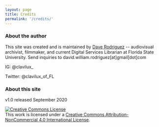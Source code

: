 ```yaml
---
layout: page
title: Credits
permalink: '/credits/'
---
```


### About the author
This site was created and is maintained by [Dave Rodriguez](https://claviluxarchival.com/) -- audiovisual archivist, filmmaker, and current Digital Services Librarian at Florida State University. Send inquiries to david.william.rodriguez[at]gmail[dot]com

IG: @clavilux_

Twitter: @clavilux_of_FL

### About this site
v1.0 released September 2020

<a rel="license" href="http://creativecommons.org/licenses/by-nc/4.0/"><img alt="Creative Commons License" style="border-width:0" src="https://i.creativecommons.org/l/by-nc/4.0/88x31.png" /></a><br />This work is licensed under a <a rel="license" href="http://creativecommons.org/licenses/by-nc/4.0/">Creative Commons Attribution-NonCommercial 4.0 International License</a>.
